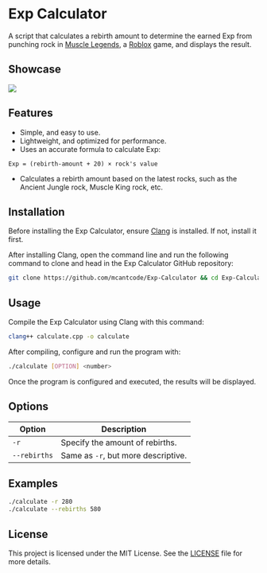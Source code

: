 # Exp Calculator

A script that calculates a rebirth amount to determine the earned Exp from punching rock in [Muscle Legends](https://www.roblox.com/games/3623096087/Muscle-Legends), a [Roblox](https://www.roblox.com) game, and displays the result.

## Showcase

![](https://i.ibb.co.com/TqWnQn11/Exp-Calculator-Showcase.jpg)

## Features

* Simple, and easy to use.
* Lightweight, and optimized for performance.
* Uses an accurate formula to calculate Exp:

```
Exp = (rebirth-amount + 20) × rock's value
```

* Calculates a rebirth amount based on the latest rocks, such as the Ancient Jungle rock, Muscle King rock, etc.

## Installation

Before installing the Exp Calculator, ensure [Clang](https://clang.llvm.org) is installed. If not, install it first.

After installing Clang, open the command line and run the following command to clone and head in the Exp Calculator GitHub repository:

```sh
git clone https://github.com/mcantcode/Exp-Calculator && cd Exp-Calculator
```

## Usage

Compile the Exp Calculator using Clang with this command:

```sh
clang++ calculate.cpp -o calculate
```

After compiling, configure and run the program with:

```sh
./calculate [OPTION] <number>
```

Once the program is configured and executed, the results will be displayed.

## Options

| Option       | Description                         |
|--------------|-------------------------------------|
| `-r`         | Specify the amount of rebirths.     |
| `--rebirths` | Same as `-r`, but more descriptive. |

## Examples

```sh
./calculate -r 280
./calculate --rebirths 580
```

## License

This project is licensed under the MIT License. See the [LICENSE](LICENSE) file for more details.
